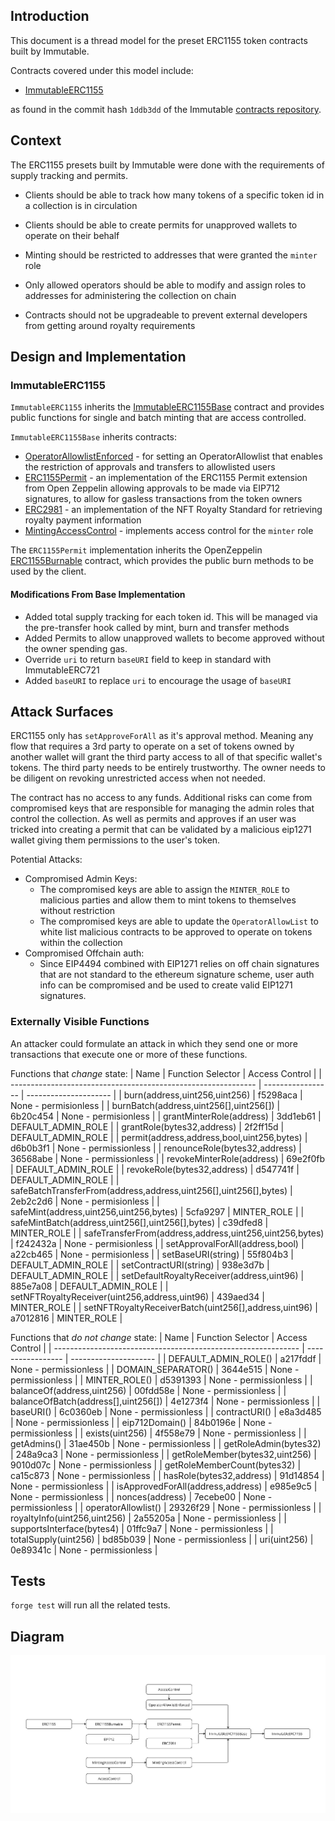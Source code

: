 ## Introduction

This document is a thread model for the preset ERC1155 token contracts built by Immutable.

Contracts covered under this model include:

- [ImmutableERC1155](../../contracts/token/erc1155/preset/ImmutableERC1155.sol)

as found in the commit hash `1ddb3dd` of the Immutable [contracts repository](https://github.com/immutable/contracts).

## Context

The ERC1155 presets built by Immutable were done with the requirements of supply tracking and permits.

- Clients should be able to track how many tokens of a specific token id in a collection is in circulation

- Clients should be able to create permits for unapproved wallets to operate on their behalf

- Minting should be restricted to addresses that were granted the `minter` role

- Only allowed operators should be able to modify and assign roles to addresses for administering the collection on chain

- Contracts should not be upgradeable to prevent external developers from getting around royalty requirements

## Design and Implementation

### ImmutableERC1155

`ImmutableERC1155` inherits the [ImmutableERC1155Base](../../contracts//token//erc1155//abstract/ImmutableERC1155Base.sol) contract and provides public functions for single and batch minting that are access controlled.

`ImmutableERC1155Base` inherits contracts:

- [OperatorAllowlistEnforced](../../contracts/allowlist/OperatorAllowlistEnforced.sol) - for setting an OperatorAllowlist that enables the restriction of approvals and transfers to allowlisted users
- [ERC1155Permit](../../contracts/token/erc1155/abstract/ERC1155Permit.sol) - an implementation of the ERC1155 Permit extension from Open Zeppelin allowing approvals to be made via EIP712 signatures, to allow for gasless transactions from the token owners
- [ERC2981](https://github.com/OpenZeppelin/openzeppelin-contracts/blob/master/contracts/token/common/ERC2981.sol) - an implementation of the NFT Royalty Standard for retrieving royalty payment information
- [MintingAccessControl](../../contracts/access/MintingAccessControl.sol) - implements access control for the `minter` role

The `ERC1155Permit` implementation inherits the OpenZeppelin [ERC1155Burnable](https://github.com/OpenZeppelin/openzeppelin-contracts/blob/master/contracts/token/ERC1155/extensions/ERC1155Burnable.sol) contract, which provides the public burn methods to be used by the client.

#### Modifications From Base Implementation

- Added total supply tracking for each token id. This will be managed via the pre-transfer hook called by mint, burn and transfer methods
- Added Permits to allow unapproved wallets to become approved without the owner spending gas.
- Override `uri` to return `baseURI` field to keep in standard with ImmutableERC721
- Added `baseURI` to replace `uri` to encourage the usage of `baseURI`

## Attack Surfaces

ERC1155 only has `setApproveForAll` as it's approval method. Meaning any flow that requires a 3rd party to operate on a set of tokens owned by another wallet will grant the third party access to all of that specific wallet's tokens. The third party needs to be entirely trustworthy. The owner needs to be diligent on revoking unrestricted access when not needed.

The contract has no access to any funds. Additional risks can come from compromised keys that are responsible for managing the admin roles that control the collection. As well as permits and approves if an user was tricked into creating a permit that can be validated by a malicious eip1271 wallet giving them permissions to the user's token.

Potential Attacks:

- Compromised Admin Keys:
  - The compromised keys are able to assign the `MINTER_ROLE` to malicious parties and allow them to mint tokens to themselves without restriction
  - The compromised keys are able to update the `OperatorAllowList` to white list malicious contracts to be approved to operate on tokens within the collection
- Compromised Offchain auth:
  - Since EIP4494 combined with EIP1271 relies on off chain signatures that are not standard to the ethereum signature scheme, user auth info can be compromised and be used to create valid EIP1271 signatures.

### Externally Visible Functions

An attacker could formulate an attack in which they send one or more transactions that execute one or more of these functions.

Functions that _change_ state:
| Name | Function Selector | Access Control |
| ------------------------------------------------------------- | ----------------- | --------------------- |
| burn(address,uint256,uint256) | f5298aca | None - permisionless |
| burnBatch(address,uint256[],uint256[]) | 6b20c454 | None - permisionless |
| grantMinterRole(address) | 3dd1eb61 | DEFAULT_ADMIN_ROLE |
| grantRole(bytes32,address) | 2f2ff15d | DEFAULT_ADMIN_ROLE |
| permit(address,address,bool,uint256,bytes) | d6b0b3f1 | None - permissionless |
| renounceRole(bytes32,address) | 36568abe | None - permissionless |
| revokeMinterRole(address) | 69e2f0fb | DEFAULT_ADMIN_ROLE |
| revokeRole(bytes32,address) | d547741f | DEFAULT_ADMIN_ROLE |
| safeBatchTransferFrom(address,address,uint256[],uint256[],bytes) | 2eb2c2d6 | None - permisionless |
| safeMint(address,uint256,uint256,bytes) | 5cfa9297 | MINTER_ROLE |
| safeMintBatch(address,uint256[],uint256[],bytes) | c39dfed8 | MINTER_ROLE |
| safeTransferFrom(address,address,uint256,uint256,bytes) | f242432a | None - permisionless |
| setApprovalForAll(address,bool) | a22cb465 | None - permisionless |
| setBaseURI(string) | 55f804b3 | DEFAULT_ADMIN_ROLE |
| setContractURI(string) | 938e3d7b | DEFAULT_ADMIN_ROLE |
| setDefaultRoyaltyReceiver(address,uint96) | 885e7a08 | DEFAULT_ADMIN_ROLE |
| setNFTRoyaltyReceiver(uint256,address,uint96) | 439aed34 | MINTER_ROLE |
| setNFTRoyaltyReceiverBatch(uint256[],address,uint96) | a7012816 | MINTER_ROLE |

Functions that _do not change_ state:
| Name | Function Selector | Access Control |
| ------------------------------------------------------------- | ----------------- | --------------------- |
| DEFAULT_ADMIN_ROLE() | a217fddf | None - permissionless |
| DOMAIN_SEPARATOR() | 3644e515 | None - permissionless |
| MINTER_ROLE() | d5391393 | None - permissionless |
| balanceOf(address,uint256) | 00fdd58e | None - permissionless |
| balanceOfBatch(address[],uint256[]) | 4e1273f4 | None - permissionless |
| baseURI() | 6c0360eb | None - permissionless |
| contractURI() | e8a3d485 | None - permissionless |
| eip712Domain() | 84b0196e | None - permissionless |
| exists(uint256) | 4f558e79 | None - permissionless |
| getAdmins() | 31ae450b | None - permissionless |
| getRoleAdmin(bytes32) | 248a9ca3 | None - permissionless |
| getRoleMember(bytes32,uint256) | 9010d07c | None - permissionless |
| getRoleMemberCount(bytes32) | ca15c873 | None - permissionless |
| hasRole(bytes32,address) | 91d14854 | None - permissionless |
| isApprovedForAll(address,address) | e985e9c5 | None - permissionless |
| nonces(address) | 7ecebe00 | None - permissionless |
| operatorAllowlist() | 29326f29 | None - permissionless |
| royaltyInfo(uint256,uint256) | 2a55205a | None - permissionless |
| supportsInterface(bytes4) | 01ffc9a7 | None - permissionless |
| totalSupply(uint256) | bd85b039 | None - permissionless |
| uri(uint256) | 0e89341c | None - permissionless |

## Tests

`forge test` will run all the related tests.

## Diagram

![](./202312-threat-model-preset-erc1155/ImmutableERC1155.jpg)
